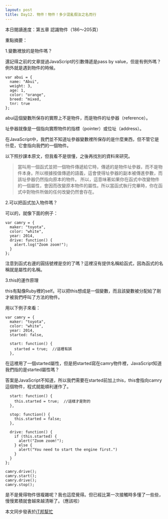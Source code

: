 ```yaml
---
layout: post
title: Day12. 物件！物件！多少混亂假汝之名而行
---
```

本日閱讀進度：第五章 認識物件（186～205頁）

重點摘要：

1.變數裡放的是物件嗎？

還記得之前的文章提過JavaScript的引數傳遞是pass by value，但是有例外嗎？例外就是遇到物件的時候。
```
var abui = {
  name: "Abui",
  weight: 3,
  age: 1,
  color: "orange",
  breed: "mixed,
  tnr: true
};
```
abui這個變數所保存的實際上不是物件，而是物件的址參器（reference）。

址參器就像是一個指向實際物件的指標（pointer）或位址（address）。

在JavaScript中，我們並不知道址參器變數裡所保存的是什麼東西，但不管它是什麼，它會指向我們的一個物件。

以下照抄課本原文，但我看不是很懂，之後再找別的資料來研究。
>當叫用一個函式並把一個物件傳遞給它時，傳遞的是物件址參器，而不是物件本身。所以根據按值傳遞的語義，這會使得址參器的副本被傳進參數，而該址參器仍然指向原本的物件。
>所以，這意味著如果你在函式中改變物件的一個屬性，會因而改變原本物件的屬性。所以當函式執行完畢時，你在函式中對物件所做的任何改變仍然會存在。


2.可以把函式加入物件嗎？

可以的，就像下面的例子：
```
var camry = {
  maker: "toyota",
  color: "white",
  year: 2014,
  drive: function() {
    alert.log("Zoom zoom!");
  }
};
```
注意到函式右邊的圓括號裡是空的了嗎？這裡沒有提供名稱給函式，因為函式的名稱就是屬性的名稱。


3.this的運作原理

this有點像Ruby裡的self。可以把this想成是一個變數，而且該變數被分配給了剛才被我們呼叫了方法的物件。

用以下例子來看：
```
var camry = {
  maker: "toyota",
  color: "white",
  year: 2014,
  started: false,
  
  start: function() {
    started = true;  //這裡有誤
  },
 ```
在這裡用了一個started屬性，但是把started寫在camry物件裡，JavaScript知道我們指的是started屬性嗎？

答案是JavaScript不知道，所以我們需要在started前加上this，this會指向camry這個物件，程式就能順利運作了。
  
```
  start: function() {
    this.started = true;  //這樣才是對的
  },
  
  stop: function() {
    this.started = false;
  },
  
  drive: function() {
    if (this.started) {
      alert("Zoom zoom!");
    } else {
      alert("You need to start the engine first.")
    }
  }
};

camry.drive();
camry.start();
camry.drive();
camry.stop();
```

是不是覺得物件很複雜呢？我也這麼覺得。但已經比第一次接觸時多懂了一些些，慢慢累積就會越來越清晰了。（應該啦）

本文同步發表於[iT邦幫忙](https://ithelp.ithome.com.tw/articles/10221672)